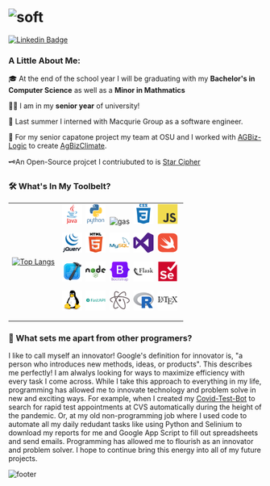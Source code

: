 

# ![soft](https://capsule-render.vercel.app/api?type=soft&color=gradient&customColorList=6,6,6,6,6&text=Hi%20there%20👋%20I'm%20Clara!%20&fontSize=40&animation=twinkling)
[![Linkedin Badge](https://img.shields.io/badge/-LinkedIn-0e76a8?style=rounded-square&logoWidth=20&logo=Linkedin&logoColor=white)](https://www.linkedin.com/in/clarafication/)
### A Little About Me: 
🎓 At the end of the school year I will be graduating with  my **Bachelor's in Computer Science** as well as a **Minor in Mathmatics** 

👩‍🎓 I am in my **senior year** of university!

🔭 Last summer I interned with Macqurie Group as a software engineer. 

🌱 For my senior capatone project my team at OSU and I worked with [AGBiz-Logic](https://www.agbizlogic.com/index/) to create [AgBizClimate](https://www.agbizlogic.com/about/#climate).

🗝️An Open-Source projcet I contriubuted to is [Star Cipher](https://github.com/starhound/StarCipher)

### :hammer_and_wrench: What's In My Toolbelt?
<table>
  <tr>
    <td>
<div>
  
  [![Top Langs](https://github-readme-stats.vercel.app/api/top-langs/?username=watson-clara&langs_count=6&layout=compact)](https://github.com/anuraghazra/github-readme-stats)
</div>
      </td>
     <td>
<div>
  <img src="https://github.com/devicons/devicon/blob/master/icons/java/java-original-wordmark.svg" title="Java" alt="Java" width="40" height="40"/>&nbsp;
  <img src="https://github.com/devicons/devicon/blob/master/icons/python/python-original-wordmark.svg" title="Python" alt="Python" width="40" height="40"/>&nbsp;
  <img src="https://upload.wikimedia.org/wikipedia/commons/thumb/2/2f/Google_Apps_Script.svg/1024px-Google_Apps_Script.svg.png" title="gas" alt="gas" width="40" height="40"/>&nbsp;
  <img src="https://github.com/devicons/devicon/blob/master/icons/css3/css3-plain-wordmark.svg"  title="CSS3" alt="CSS" width="40" height="40"/>&nbsp;
  <img src="https://github.com/devicons/devicon/blob/master/icons/javascript/javascript-original.svg" title="JavaScript" alt="JavaScript" width="40" height="40"/>&nbsp;
  
  
  <img src="https://github.com/devicons/devicon/blob/master/icons/jquery/jquery-original-wordmark.svg" title="jQuery" alt="jQuery" width="40" height="40"/>&nbsp;
  <img src="https://github.com/devicons/devicon/blob/master/icons/html5/html5-original-wordmark.svg" title="HTML5"  alt="HTML5" width="40" height="40"/>&nbsp;
  <img src="https://github.com/devicons/devicon/blob/master/icons/mysql/mysql-original-wordmark.svg" title="MySQL"  alt="MySQL" width="40" height="40"/>&nbsp;
  <img src="https://github.com/devicons/devicon/blob/master/icons/visualstudio/visualstudio-plain.svg" title="visualstudio"  alt="visualstudio" width="40" height="40"/>&nbsp;
  <img src="https://github.com/devicons/devicon/blob/master/icons/swift/swift-original.svg" title="swift" alt="swift" width="40" height="40"/>&nbsp;
  
  <img src="https://github.com/devicons/devicon/blob/master/icons/xcode/xcode-original.svg" title="xcode" alt="xcode" width="40" height="40"/>&nbsp;
  <img src="https://github.com/devicons/devicon/blob/master/icons/nodejs/nodejs-original-wordmark.svg" title="NodeJS" alt="NodeJS" width="40" height="40"/>&nbsp;
  <img src="https://github.com/devicons/devicon/blob/master/icons/bootstrap/bootstrap-original-wordmark.svg" title="bootstrap" alt="bootstrap" width="40" height="40"/>&nbsp;
  <img src="https://github.com/devicons/devicon/blob/master/icons/flask/flask-original-wordmark.svg" title="flask" alt="flask" width="40" height="40"/>&nbsp;
  <img src="https://github.com/devicons/devicon/blob/master/icons/selenium/selenium-original.svg" title="selenium" alt="selenium" width="40" height="40"/>&nbsp;
  
  <img src="https://github.com/devicons/devicon/blob/master/icons/linux/linux-original.svg" title="linux" alt="linux" width="40" height="40"/>&nbsp;
  <img src="https://github.com/devicons/devicon/blob/master/icons/fastapi/fastapi-original-wordmark.svg" title="fastAPI" alt="fastAPI" width="40" height="40"/>&nbsp;
  <img src="https://github.com/devicons/devicon/blob/master/icons/atom/atom-original.svg" title="atom" alt="atom" width="40" height="40"/>&nbsp;
  <img src="https://github.com/devicons/devicon/blob/master/icons/r/r-original.svg" title="R" alt="R" width="40" height="40"/>&nbsp;
  <img src="https://github.com/devicons/devicon/blob/master/icons/latex/latex-original.svg" title="latex" alt="latex" width="40" height="40"/>&nbsp;
</div>
        </td>
 
   
  </tr>
</table>

### 🧠 What sets me apart from other programers? 
I like to call myself an innovator! Google's definition for innovator is, "a person who introduces new methods, ideas, or products". This describes me perfectly! I am alwalys looking for ways to maximize efficiency with every task I come across. While I take this approach to everything in my life, programming has allowed me to innovate technology and problem solve in new and exciting ways. For example, when I created my [Covid-Test-Bot](https://github.com/watson-clara/Covid-Test-Bot) to search for rapid test appointments at CVS automatically during the height of the pandemic. Or, at my old non-programming job where I used code to automate all my daily redudant tasks like using Python and Selinium to download my reports for me and Google App Script to fill out spreadsheets and send emails. Programming has allowed me to flourish as an innovator and problem solver. I hope to continue bring this energy into all of my future projects. 
<!--

Here are some ideas to get you started:
🧠✍️🎨🛡️🖥️💡📚📌📍
- 🔭 I’m currently working on ...
- 🌱 I’m currently learning ...
- 👯 I’m looking to collaborate on ...
- 🤔 I’m looking for help with ...
- 💬 Ask me about ...
- 📫 How to reach me: ...
- 😄 Pronouns: ...
- ⚡ Fun fact: ...
-->
![footer](https://capsule-render.vercel.app/api?type=waving&color=gradient&customColorList=6,6,6,6,6&height=100&section=footer&fontSize=90)
